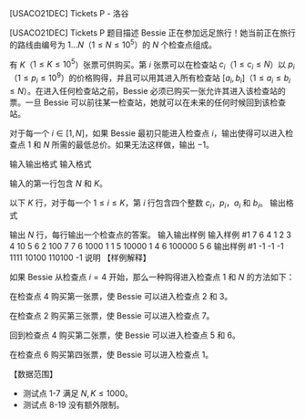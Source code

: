 



[USACO21DEC]  Tickets P - 洛谷














[USACO21DEC]  Tickets P
题目描述
Bessie 正在参加远足旅行！她当前正在旅行的路线由编号为 $1\ldots N$（$1\le N\le 10^5$）的 $N$ 个检查点组成。

有 $K$（$1\le K\le 10^5$）张票可供购买。第 $i$ 张票可以在检查站 $c_i$（$1\le c_i\le N$）以 $p_i$（$1\le p_i\le 10^9$）的价格购得，并且可以用其进入所有检查站 $[a_i,b_i]$（$1\le a_i\le b_i\le N$）。在进入任何检查站之前，Bessie 必须已购买一张允许其进入该检查站的票。一旦 Bessie 可以前往某一检查站，她就可以在未来的任何时候回到该检查站。

对于每一个 $i\in [1,N]$，如果 Bessie 最初只能进入检查点 $i$，输出使得可以进入检查点 $1$ 和 $N$ 所需的最低总价。如果无法这样做，输出 $-1$。

输入输出格式
输入格式

输入的第一行包含 $N$ 和 $K$。

以下 $K$ 行，对于每一个 $1\le i\le K$，第 $i$ 行包含四个整数 $c_i$，$p_i$，$a_i$ 和 $b_i$。
输出格式

输出 $N$ 行，每行输出一个检查点的答案。
输入输出样例
输入样例 #1
7 6
4 1 2 3
4 10 5 6
2 100 7 7
6 1000 1 1
5 10000 1 4
6 100000 5 6
输出样例 #1
-1
-1
-1
1111
10100
110100
-1
说明
【样例解释】

如果 Bessie 从检查点 $i=4$ 开始，那么一种购得进入检查点 $1$ 和 $N$ 的方法如下：

在检查点 $4$ 购买第一张票，使 Bessie 可以进入检查点 $2$ 和 $3$。

在检查点 $2$ 购买第三张票，使 Bessie 可以进入检查点 $7$。

回到检查点 $4$ 购买第二张票，使 Bessie 可以进入检查点 $5$ 和 $6$。

在检查点 $6$ 购买第四张票，使 Bessie 可以进入检查点 $1$。

【数据范围】

- 测试点 1-7 满足 $N,K\le 1000$。
- 测试点 8-19 没有额外限制。







